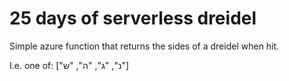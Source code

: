 # 25 days of serverless dreidel

Simple azure function that returns the sides of a dreidel when hit.

I.e. one of: ["נ", "ג", "ה", "ש"]
